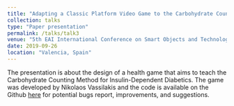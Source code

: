 ```yaml
---
title: "Adapting a Classic Platform Video Game to the Carbohydrate Counting Method for Insulin-Dependent Diabetics"
collection: talks
type: "Paper presentation"
permalink: /talks/talk3
venue: "5th EAI International Conference on Smart Objects and Technologies for Social Good"
date: 2019-09-26
location: "Valencia, Spain"
---
```


The presentation is about the design of a health game that aims to teach the Carbohydrate Counting Method for Insulin-Dependent Diabetics. The game was developed by Nikolaos Vassilakis and the code is available on the Github [here](https://github.com/ionio-seriousgames/Sugar-Mario-version-2) for potential bugs report, improvements, and suggestions. 
